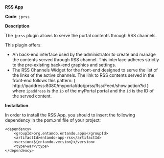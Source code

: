 **RSS App**

**Code**: ```jprss```

**Description**

The ```jprss``` plugin allows to serve the portal contents through RSS channels.

This plugin offers:
* An back-end interface used by the administrator to create and manage the contents served through RSS channel. 
	This interface adheres strictly to the pre-existing back-end graphics and settings.
* The RSS Channels Widget for the front-end designed to serve the list of the links of the active channels. The link to RSS contents served in the front-end follows this pattern: ( http://ipaddress:8080/myportal/do/jprss/Rss/Feed/show.action?id ) where  ```ipaddress```  is the  ```ip```  of the myPortal portal and the  ```id```  is the ID of the served content.

**Installation**

In order to install the RSS App, you should to insert the following dependency in the pom.xml file of your project:

```
<dependency>
    <groupId>org.entando.entando.apps</groupId>
    <artifactId>entando-app-rss</artifactId>
    <version>${entando.version}</version>
    <type>war</type>
</dependency>
````



